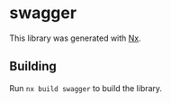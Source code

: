 # swagger

This library was generated with [Nx](https://nx.dev).

## Building

Run `nx build swagger` to build the library.
